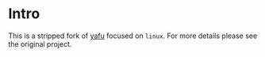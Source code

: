 # Intro

This is a stripped fork of [yafu](https://github.com/bbuhrow/yafu) focused on
`linux`. For more details please see the original project.
